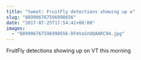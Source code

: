 ```yaml
---
title: "tweet: FruitFly detections showing up o"
slug: "889906767596998656"
date: "2017-07-25T17:54:41+00:00"
images:
  - "889906767596998656-DFmVaSnUQAARC94.jpg"
---
```

FruitFly detections showing up on VT this morning 